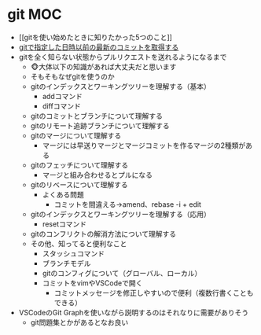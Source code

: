 # git MOC

- [[gitを使い始めたときに知りたかった5つのこと]]
- [gitで指定した日時以前の最新のコミットを取得する](gitで指定した日時以前の最新のコミットを取得する.md)
- gitを全く知らない状態からプルリクエストを送れるようになるまで
	- 🐵大体以下の知識があれば大丈夫だと思います
	- そもそもなぜgitを使うのか
	- gitのインデックスとワーキングツリーを理解する（基本）
		- addコマンド
		- diffコマンド
	- gitのコミットとブランチについて理解する
	- gitのリモート追跡ブランチについて理解する
	- gitのマージについて理解する
		- マージには早送りマージとマージコミットを作るマージの2種類がある
	- gitのフェッチについて理解する
		- マージと組み合わせるとプルになる
	- gitのリベースについて理解する
		- よくある問題
			- コミットを間違える→amend、rebase -i + edit
	- gitのインデックスとワーキングツリーを理解する（応用）
		- resetコマンド
	- gitのコンフリクトの解消方法について理解する
	- その他、知ってると便利なこと
		- スタッシュコマンド
		- ブランチモデル
		- gitのコンフィグについて（グローバル、ローカル）
		- コミットをvimやVSCodeで開く
			- コミットメッセージを修正しやすいので便利（複数行書くこともできる）
- VSCodeのGit Graphを使いながら説明するのはそれなりに需要がありそう
	- git問題集とかがあるとなお良い